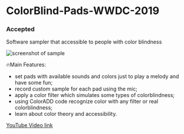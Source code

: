 # ColorBlind-Pads-WWDC-2019
### Accepted
Software sampler that accessible to people with color blindness

![screenshot of sample](https://i.ibb.co/s6knV2h/IMG-42-E355784-F04-1.jpg)

🔥Main Features:
- set pads with available sounds and colors just to play a melody and have some fun;
- record custom sample for each pad using the mic;
- apply a color filter which simulates some types of colorblindness;
- using ColorADD code recognize color with any filter or real colorblindness;
- learn about color theory and accessibility.

[YouTube Video link](https://youtu.be/zAqMagTbUz8)
